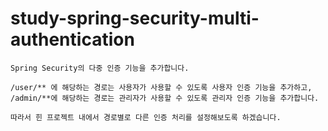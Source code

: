 # study-spring-security-multi-authentication

```
Spring Security의 다중 인증 기능을 추가합니다.

/user/** 에 해당하는 경로는 사용자가 사용할 수 있도록 사용자 인증 기능을 추가하고,
/admin/**에 해당하는 경로는 관리자가 사용할 수 있도록 관리자 인증 기능을 추가합니다.

따라서 힌 프로젝트 내에서 경로별로 다른 인증 처리를 설정해보도록 하겠습니다.  
```